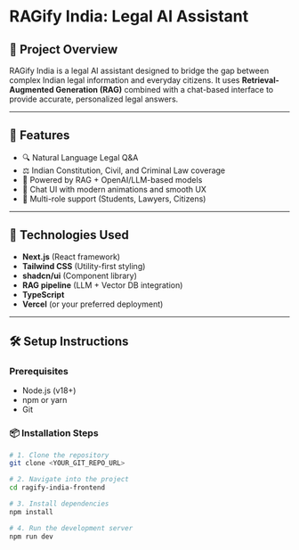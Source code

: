 # RAGify India: Legal AI Assistant

## 🔗 Project Overview

RAGify India is a legal AI assistant designed to bridge the gap between complex Indian legal information and everyday citizens. It uses **Retrieval-Augmented Generation (RAG)** combined with a chat-based interface to provide accurate, personalized legal answers.

---

## 📌 Features

- 🔍 Natural Language Legal Q&A
- ⚖️ Indian Constitution, Civil, and Criminal Law coverage
- 🧠 Powered by RAG + OpenAI/LLM-based models
- 💬 Chat UI with modern animations and smooth UX
- 👥 Multi-role support (Students, Lawyers, Citizens)

---

## 🧰 Technologies Used

- **Next.js** (React framework)
- **Tailwind CSS** (Utility-first styling)
- **shadcn/ui** (Component library)
- **RAG pipeline** (LLM + Vector DB integration)
- **TypeScript**
- **Vercel** (or your preferred deployment)

---

## 🛠 Setup Instructions

### Prerequisites

- Node.js (v18+)
- npm or yarn
- Git

### 📦 Installation Steps

```bash
# 1. Clone the repository
git clone <YOUR_GIT_REPO_URL>

# 2. Navigate into the project
cd ragify-india-frontend

# 3. Install dependencies
npm install

# 4. Run the development server
npm run dev
